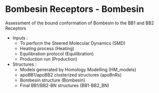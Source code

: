 # Bombesin Receptors - Bombesin

Assessment of the bound conformation of Bombesin to the BB1 and BB2 Receptors

- Inputs :
  -  To perform the Steered Molecular Dynamics (SMD)
  -  Heating process (Heating)
  -  Equilibration protocol (Equilibration)
  -  Production run (Production)
- Structures :
  -  Models generated by Homology Modelling (HM_models)
  -  apoBB1/apoBB2 clusterized structures (apoBnRs)
  -  Bombesin structure (Bombesin)
  -  Final BB1/BB2-BN structures (BB1-BB2_BN)
